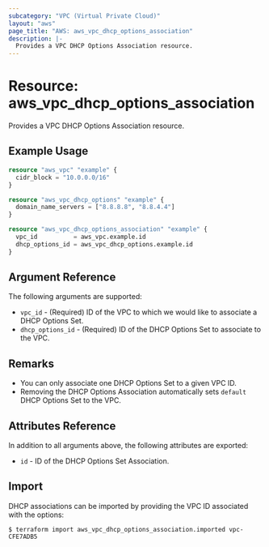 ```yaml
---
subcategory: "VPC (Virtual Private Cloud)"
layout: "aws"
page_title: "AWS: aws_vpc_dhcp_options_association"
description: |-
  Provides a VPC DHCP Options Association resource.
---
```


# Resource: aws_vpc_dhcp_options_association

Provides a VPC DHCP Options Association resource.

## Example Usage

```terraform
resource "aws_vpc" "example" {
  cidr_block = "10.0.0.0/16"
}

resource "aws_vpc_dhcp_options" "example" {
  domain_name_servers = ["8.8.8.8", "8.8.4.4"]
}

resource "aws_vpc_dhcp_options_association" "example" {
  vpc_id          = aws_vpc.example.id
  dhcp_options_id = aws_vpc_dhcp_options.example.id
}
```

## Argument Reference

The following arguments are supported:

* `vpc_id` - (Required) ID of the VPC to which we would like to associate a DHCP Options Set.
* `dhcp_options_id` - (Required) ID of the DHCP Options Set to associate to the VPC.

## Remarks

* You can only associate one DHCP Options Set to a given VPC ID.
* Removing the DHCP Options Association automatically sets `default` DHCP Options Set to the VPC.

## Attributes Reference

In addition to all arguments above, the following attributes are exported:

* `id` - ID of the DHCP Options Set Association.

## Import

DHCP associations can be imported by providing the VPC ID associated with the options:

```
$ terraform import aws_vpc_dhcp_options_association.imported vpc-CFE7ADB5
```
